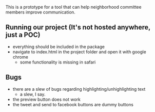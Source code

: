 This is a prototype for a tool that can help neighborhood committee members improve communication.

Running our project (It's not hosted anywhere, just a POC)
-
- everything should be included in the package
- navigate to index.html in the project folder and open it with google chrome
	- some functionality is missing in safari

Bugs
-
- there are a slew of bugs regarding highlighting/unhighlighting text
    - a slew, I say.
- the preview button does not work
- the tweet and send to facebook buttons are dummy buttons
